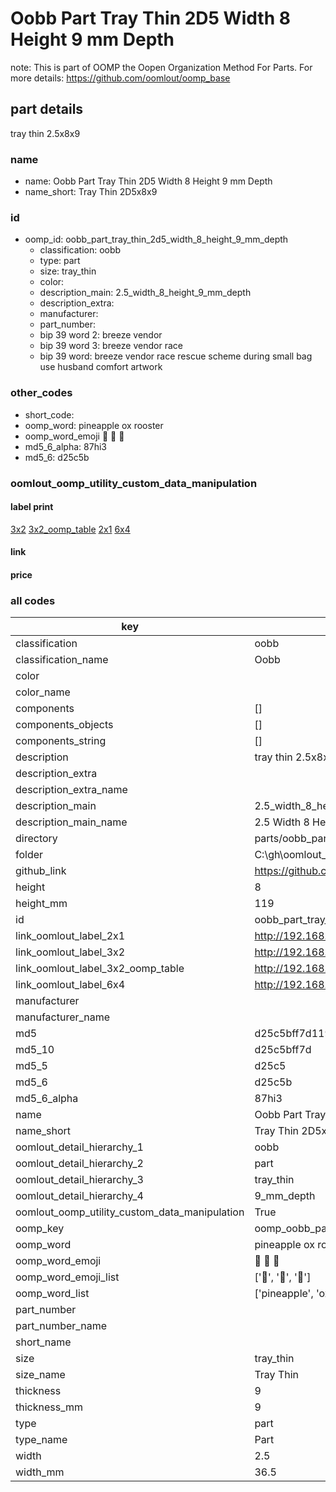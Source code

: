 # Oobb Part Tray Thin 2D5 Width 8 Height 9 mm Depth  

note: This is part of OOMP the Oopen Organization Method For Parts. For more details: https://github.com/oomlout/oomp_base

##  part details
  



tray thin 2.5x8x9



### name
* name: Oobb Part Tray Thin 2D5 Width 8 Height 9 mm Depth
* name_short: Tray Thin 2D5x8x9 
### id
* oomp_id: oobb_part_tray_thin_2d5_width_8_height_9_mm_depth
  * classification: oobb
  * type: part
  * size: tray_thin
  * color: 
  * description_main: 2.5_width_8_height_9_mm_depth
  * description_extra: 
  * manufacturer: 
  * part_number: 
  * bip 39 word 2: breeze vendor
  * bip 39 word 3: breeze vendor race
  * bip 39 word: breeze vendor race rescue scheme during small bag use husband comfort artwork

### other_codes
* short_code: 
* oomp_word: pineapple ox rooster
* oomp_word_emoji :pineapple: :ox: :rooster:
* md5_6_alpha: 87hi3
* md5_6: d25c5b






### oomlout_oomp_utility_custom_data_manipulation
#### label print
[3x2](http://192.168.1.245:1112/?label=oomp%2087hi3)
[3x2_oomp_table](http://192.168.1.108:1112/?label=oomp%2087hi3)
[2x1](http://192.168.1.242:1112/?label=oomp%2087hi3)
[6x4](http://192.168.1.55:1112/?label=oomp%2087hi3)    

#### link

                              

#### price







### all codes 
| key | value |  
| --- | --- |  
| classification | oobb |  
| classification_name | Oobb |  
| color |  |  
| color_name |  |  
| components | [] |  
| components_objects | [] |  
| components_string | [] |  
| description | tray thin 2.5x8x9 |  
| description_extra |  |  
| description_extra_name |  |  
| description_main | 2.5_width_8_height_9_mm_depth |  
| description_main_name | 2.5 Width 8 Height 9 mm Depth |  
| directory | parts/oobb_part_tray_thin_2d5_width_8_height_9_mm_depth |  
| folder | C:\gh\oomlout_oobb_version_4_generated_parts\parts\oobb_part_tray_thin_2d5_width_8_height_9_mm_depth |  
| github_link | https://github.com/oomlout/oomlout_oomp_part_src/tree/main/parts/oobb_part_tray_thin_2d5_width_8_height_9_mm_depth |  
| height | 8 |  
| height_mm | 119 |  
| id | oobb_part_tray_thin_2d5_width_8_height_9_mm_depth |  
| link_oomlout_label_2x1 | http://192.168.1.242:1112/?label=oomp%2087hi3 |  
| link_oomlout_label_3x2 | http://192.168.1.245:1112/?label=oomp%2087hi3 |  
| link_oomlout_label_3x2_oomp_table | http://192.168.1.108:1112/?label=oomp%2087hi3 |  
| link_oomlout_label_6x4 | http://192.168.1.55:1112/?label=oomp%2087hi3 |  
| manufacturer |  |  
| manufacturer_name |  |  
| md5 | d25c5bff7d11998d10e05b7360fc88dc |  
| md5_10 | d25c5bff7d |  
| md5_5 | d25c5 |  
| md5_6 | d25c5b |  
| md5_6_alpha | 87hi3 |  
| name | Oobb Part Tray Thin 2D5 Width 8 Height 9 mm Depth |  
| name_short | Tray Thin 2D5x8x9  |  
| oomlout_detail_hierarchy_1 | oobb |  
| oomlout_detail_hierarchy_2 | part |  
| oomlout_detail_hierarchy_3 | tray_thin |  
| oomlout_detail_hierarchy_4 | 9_mm_depth |  
| oomlout_oomp_utility_custom_data_manipulation | True |  
| oomp_key | oomp_oobb_part_tray_thin_2d5_width_8_height_9_mm_depth |  
| oomp_word | pineapple ox rooster |  
| oomp_word_emoji | :pineapple: :ox: :rooster: |  
| oomp_word_emoji_list | [':pineapple:', ':ox:', ':rooster:'] |  
| oomp_word_list | ['pineapple', 'ox', 'rooster'] |  
| part_number |  |  
| part_number_name |  |  
| short_name |  |  
| size | tray_thin |  
| size_name | Tray Thin |  
| thickness | 9 |  
| thickness_mm | 9 |  
| type | part |  
| type_name | Part |  
| width | 2.5 |  
| width_mm | 36.5 |  
